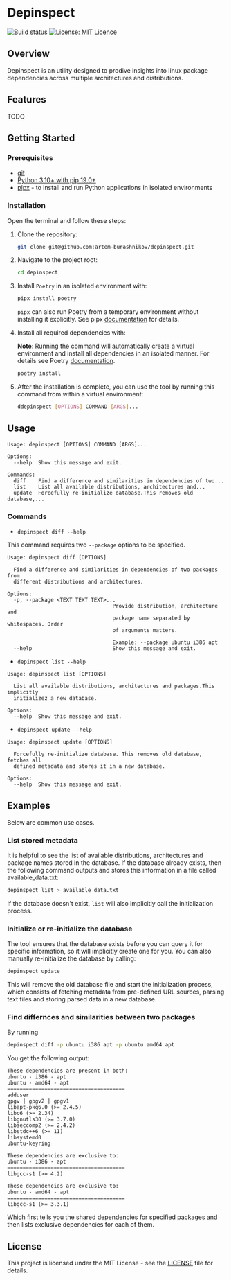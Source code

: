 # Depinspect

[![Build status](https://github.com/artem-burashnikov/depinspect/actions/workflows/ci.yml/badge.svg)](https://github.com/artem-burashnikov/depinspect/actions/workflows/ci.yml?branch=dev)
[![License: MIT Licence](https://img.shields.io/badge/license-MIT-blue)](https://github.com/artem-burashnikov/depinspect/blob/main/LICENSE)

## Overview

Depinspect is an utility designed to prodive insights into linux package dependencies across multiple architectures and distributions.

## Features

TODO

## Getting Started

### Prerequisites

- [git](https://git-scm.com/book/en/v2/Getting-Started-Installing-Git)
- [Python 3.10+ with pip 19.0+](https://wiki.python.org/moin/BeginnersGuide/Download)
- [pipx](https://pypa.github.io/pipx/#install-pipx) - to install and run Python applications in isolated environments

### Installation

Open the terminal and follow these steps:

1. Clone the repository:

    ```sh
    git clone git@github.com:artem-burashnikov/depinspect.git
    ```

2. Navigate to the project root:

    ```sh
    cd depinspect
    ```

3. Install `Poetry` in an isolated environment with:

    ```sh
    pipx install poetry
    ```

    `pipx` can also run Poetry from a temporary environment without installing it explicitly. See pipx [documentation](https://pypa.github.io/pipx/docs/) for details.

4. Install all required dependencies with:

    **Note**: Running the command will automatically create a virtual environment and install all dependencies in an isolated manner. For details see Poetry [documentation](https://python-poetry.org/docs/cli/#install).

    ```sh
    poetry install
    ```

5. After the installation is complete, you can use the tool by running this command from within a virtual environment:

    ```sh
    ddepinspect [OPTIONS] COMMAND [ARGS]...
    ```

## Usage

```ignorelang
Usage: depinspect [OPTIONS] COMMAND [ARGS]...

Options:
  --help  Show this message and exit.

Commands:
  diff    Find a difference and similarities in dependencies of two...
  list    List all available distributions, architectures and...
  update  Forcefully re-initialize database.This removes old database,...
```

### Commands

- `depinspect diff --help`

This command requires two `--package` options to be specified.

```ignorelang
Usage: depinspect diff [OPTIONS]

  Find a difference and similarities in dependencies of two packages from
  different distributions and architectures.

Options:
  -p, --package <TEXT TEXT TEXT>...
                                  Provide distribution, architecture and
                                  package name separated by whitespaces. Order
                                  of arguments matters.
                                  
                                  Example: --package ubuntu i386 apt
  --help                          Show this message and exit.
```

- `depinspect list --help`

```ignorelang
Usage: depinspect list [OPTIONS]

  List all available distributions, architectures and packages.This implicitly
  initializez a new database.

Options:
  --help  Show this message and exit.
```

- `depinspect update --help`

```ignorelang
Usage: depinspect update [OPTIONS]

  Forcefully re-initialize database. This removes old database, fetches all
  defined metadata and stores it in a new database.

Options:
  --help  Show this message and exit.
```

## Examples

Below are common use cases.

### List stored metadata

It is helpful to see the list of available distributions, architectures and package names stored in the database. If the database already exists, then the following command outputs and stores this information in a file called available_data.txt:

```sh
depinspect list > available_data.txt
```

If the database doesn't exist, `list` will also implicitly call the initialization process.

### Initialize or re-initialize the database

The tool ensures that the database exists before you can query it for specific information, so it will implicitly create one for you. You can also manually re-initialize the database by calling:

```sh
depinspect update
```

This will remove the old database file and start the initialization process, which consists of fetching metadata from pre-defined URL sources, parsing text files and storing parsed data in a new database.

### Find differnces and similarities between two packages

By running

```sh
depinspect diff -p ubuntu i386 apt -p ubuntu amd64 apt
```

You get the following output:

```ignorelang
These dependencies are present in both:
ubuntu - i386 - apt
ubuntu - amd64 - apt
======================================
adduser
gpgv | gpgv2 | gpgv1
libapt-pkg6.0 (>= 2.4.5)
libc6 (>= 2.34)
libgnutls30 (>= 3.7.0)
libseccomp2 (>= 2.4.2)
libstdc++6 (>= 11)
libsystemd0
ubuntu-keyring

These dependencies are exclusive to:
ubuntu - i386 - apt
======================================
libgcc-s1 (>= 4.2)

These dependencies are exclusive to:
ubuntu - amd64 - apt
======================================
libgcc-s1 (>= 3.3.1)
```

Which first tells you the shared dependencies for specified packages and then lists exclusive dependencies for each of them.

## License

This project is licensed under the MIT License - see the [LICENSE](LICENSE) file for details.
